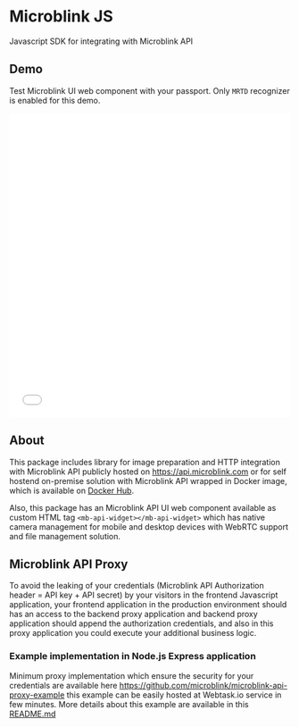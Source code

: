 # Microblink JS

Javascript SDK for integrating with Microblink API

## Demo

Test Microblink UI web component with your passport. Only `MRTD` recognizer is enabled for this demo.

<style>
.demo-resp-iframe {
    width: 100%;
    border: 0;
    min-height: 545px;
    margin: 0;
    box-sizing: border-box;
    overflow: hidden;
}
</style>

<iframe class="demo-resp-iframe" src="demo.html" gesture="media" allow="encrypted-media" allowfullscreen></iframe>

## About

This package includes library for image preparation and HTTP integration with Microblink API publicly hosted on https://api.microblink.com or for self hostend on-premise solution with Microblink API wrapped in Docker image, which is available on [Docker Hub](https://hub.docker.com/r/microblink/api/).   

Also, this package has an Microblink API UI web component available as custom HTML tag `<mb-api-widget></mb-api-widget>` which has native camera management for mobile and desktop devices with WebRTC support and file management solution.

## Microblink API Proxy

To avoid the leaking of your credentials (Microblink API Authorization header = API key + API secret) by your visitors in the frontend Javascript application, your frontend application in the production environment should has an access to the backend proxy application and backend proxy application should append the authorization credentials, and also in this proxy application you could execute your additional business logic.

### Example implementation in Node.js Express application

Minimum proxy implementation which ensure the security for your credentials are available here https://github.com/microblink/microblink-api-proxy-example this example can be easily hosted at Webtask.io service in few minutes. More details about this example are available in this [README.md](https://github.com/microblink/microblink-api-proxy-example/blob/master/README.md)

